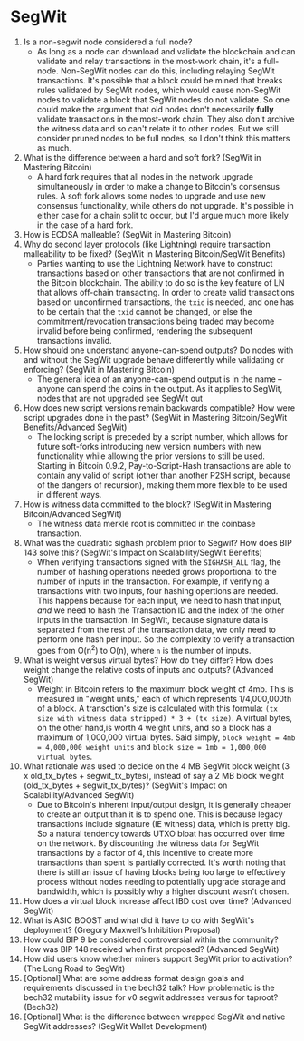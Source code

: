 # SegWit

1. Is a non-segwit node considered a full node?
    * As long as a node can download and validate the blockchain and can validate and relay transactions in the most-work chain, it's a full-node. Non-SegWit nodes can do this, including relaying SegWit transactions. It's possible that a block could be mined that breaks rules validated by SegWit nodes, which would cause non-SegWit nodes to validate a block that SegWit nodes do not validate. So one could make the argument that old nodes don't necessarily **fully** validate transactions in the most-work chain. They also don't archive the witness data and so can't relate it to other nodes. But we still consider pruned nodes to be full nodes, so I don't think this matters as much.
1. What is the difference between a hard and soft fork? (SegWit in Mastering Bitcoin)
    * A hard fork requires that all nodes in the network upgrade simultaneously in order to make a change to Bitcoin's consensus rules. A soft fork allows some nodes to upgrade and use new consensus functionality, while others do not upgrade. It's possible in either case for a chain split to occur, but I'd argue much more likely in the case of a hard fork.
1. How is ECDSA malleable? (SegWit in Mastering Bitcoin)
1. Why do second layer protocols (like Lightning) require transaction malleability to be fixed? (SegWit in Mastering Bitcoin/SegWit Benefits)
    * Parties wanting to use the Lightning Network have to construct transactions based on other transactions that are not confirmed in the Bitcoin blockchain. The ability to do so is the key feature of LN that allows off-chain transacting. In order to create valid transactions based on unconfirmed transactions, the `txid` is needed, and one has to be certain that the `txid` cannot be changed, or else the commitment/revocation transactions being traded may become invalid before being confirmed, rendering the subsequent transactions invalid.
1. How should one understand anyone-can-spend outputs? Do nodes with and without the SegWit upgrade behave differently while validating or enforcing? (SegWit in Mastering Bitcoin)
    * The general idea of an anyone-can-spend output is in the name – anyone can spend the coins in the output. As it applies to SegWit, nodes that are not upgraded see SegWit out
1. How does new script versions remain backwards compatible? How were script upgrades done in the past? (SegWit in Mastering Bitcoin/SegWit Benefits/Advanced SegWit)
    * The locking script is preceded by a script number, which allows for future soft-forks introducing new version numbers with new functionality while allowing the prior versions to still be used. Starting in Bitcoin 0.9.2, Pay-to-Script-Hash transactions are able to contain any valid of script (other than another P2SH script, because of the dangers of recursion), making them more flexible to be used in different ways.
1. How is witness data committed to the block? (SegWit in Mastering Bitcoin/Advanced SegWit)
    * The witness data merkle root is committed in the coinbase transaction.
1. What was the quadratic sighash problem prior to Segwit? How does BIP 143 solve this? (SegWit's Impact on Scalability/SegWit Benefits)
    * When verifying transactions signed with the `SIGHASH_ALL` flag, the number of hashing operations needed grows proportional to the number of inputs in the transaction. For example, if verifying a transactions with two inputs, four hashing opertions are needed. This happens because for each input, we need to hash that input, *and* we need to hash the Transaction ID and the index of the other inputs in the transaction. In SegWit, because signature data is separated from the rest of the transaction data, we only need to perform one hash per input. So the complexity to verify a transaction goes from O(n<sup>2</sup>) to O(n), where `n` is the number of inputs.
1. What is weight versus virtual bytes? How do they differ? How does weight change the relative costs of inputs and outputs? (Advanced SegWit)
    * Weight in Bitcoin refers to the maximum block weight of 4mb. This is measured in "weight units," each of which represents 1/4,000,000th of a block. A transction's size is calculated with  this formula: `(tx size with witness data stripped) * 3 + (tx size)`. A virtual bytes, on the other hand,is worth 4 weight units, and so a block has a maximum of 1,000,000 virtual bytes. Said simply, `block weight = 4mb = 4,000,000 weight units` and `block size = 1mb = 1,000,000 virtual bytes`. 
1. What rationale was used to decide on the 4 MB SegWit block weight (3 x old_tx_bytes + segwit_tx_bytes), instead of say a 2 MB block weight (old_tx_bytes + segwit_tx_bytes)? (SegWit's Impact on Scalability/Advanced SegWit)
    * Due to Bitcoin's inherent input/output design, it is generally cheaper to create an output than it is to spend one. This is because legacy transactions include signature (IE witness) data, which is pretty big. So a natural tendency towards UTXO bloat has occurred over time on the network. By discounting the witness data for SegWit transactions by a factor of 4, this incentive to create more transactions than spent is partially corrected. It's worth noting that there is still an issue of having blocks being too large to effectively process without nodes needing to potentially upgrade storage and bandwidth, which is possibly why a higher discount wasn't chosen.
1. How does a virtual block increase affect IBD cost over time? (Advanced SegWit)
1. What is ASIC BOOST and what did it have to do with SegWit's deployment? (Gregory Maxwell’s Inhibition Proposal)
1. How could BIP 9 be considered controversial within the community? How was BIP 148 received when first proposed? (Advanced SegWit)
1. How did users know whether miners support SegWit prior to activation? (The Long Road to SegWit)
1. [Optional] What are some address format design goals and requirements discussed in the bech32 talk? How problematic is the bech32 mutability issue for v0 segwit addresses versus for taproot? (Bech32)
1. [Optional] What is the difference between wrapped SegWit and native SegWit addresses? (SegWit Wallet Development)